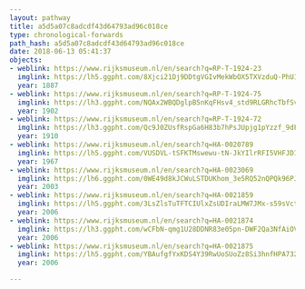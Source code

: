```yaml
---
layout: pathway
title: a5d5a07c8adcdf43d64793ad96c018ce
type: chronological-forwards
path_hash: a5d5a07c8adcdf43d64793ad96c018ce
date: 2018-06-13 05:41:37
objects:
- weblink: https://www.rijksmuseum.nl/en/search?q=RP-T-1924-23
  imglink: https://lh5.ggpht.com/8Xjci21Dj9DDtgVGIvMekWbOX5TXVzduQ-PhU1Ibt7D37CpFSBT_KqkPb1amY-yoSVng_H9xzrnCogsSH4Ie5YvZQBA=s200
  year: 1887
- weblink: https://www.rijksmuseum.nl/en/search?q=RP-T-1924-75
  imglink: https://lh3.ggpht.com/NQAx2WBQDglpB5nKqFHsv4_std9RLGRhcTbfSvHoq73C3PAjzhBAEX90GwiL7GphoWUNg9DabgiI28sa9-hG0DeZWsEn=s200
  year: 1902
- weblink: https://www.rijksmuseum.nl/en/search?q=RP-T-1924-72
  imglink: https://lh3.ggpht.com/Qc9J0ZUsfRspGa6H83b7hPsJUpjg1pYzzf_9dFoKBX_ROuhpLSTIEY_12KKF0SQKVLMhrkTy2QyKZybiu6zdPkEKMis6=s200
  year: 1910
- weblink: https://www.rijksmuseum.nl/en/search?q=HA-0020789
  imglink: https://lh5.ggpht.com/VUSDVL-tSFKTMswewu-tN-JkYIlrRFI5VHFJD1hmdS3Zv0_dP_HyX8nkAm-3q3is5Pi2hCkDFSgmhW1DZQVpcRbMA-4=s200
  year: 1967
- weblink: https://www.rijksmuseum.nl/en/search?q=HA-0023069
  imglink: https://lh6.ggpht.com/0WE49d8kJCWuLSTDUKhom_3e5RQ52nQPQk96PJnGUPZ8vD0pIG0nu2L-hnIPK8LE311xylI1ML3r26QSqfdxthlseCc=s200
  year: 2003
- weblink: https://www.rijksmuseum.nl/en/search?q=HA-0021859
  imglink: https://lh5.ggpht.com/3LsZlsTuTFTCIUlxZsUDIraLMW7JMx-s59sVctYNmpTkxU1pm5Msdtywf_pFJo2PZajiSZ-vATD5J6Xhq4EkUqtim-s=s200
  year: 2006
- weblink: https://www.rijksmuseum.nl/en/search?q=HA-0021874
  imglink: https://lh3.ggpht.com/wCFbN-qmg1U28DDNR83e05pn-DWF2Qa3NfAiOV4YqqbXfWbevUZtppJQzE2NInzlkJW-v3BPgZvfoWHhz75_O4xzd88=s200
  year: 2006
- weblink: https://www.rijksmuseum.nl/en/search?q=HA-0021875
  imglink: https://lh5.ggpht.com/YBAufgfYxKDS4Y39RwUoSUoZz8Si3hnfHPA732KXEFUuv9lHRSSXuJfWAiovNXSpu55neBAsoP5zCtsONhGSxpN7qQ=s200
  year: 2006

---
```

